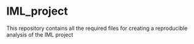 # IML_project
This repository contains all the required files for creating a reproducible analysis of the IML project
